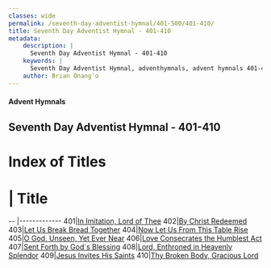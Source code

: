 ```yaml
---
classes: wide
permalink: /seventh-day-adventist-hymnal/401-500/401-410/
title: Seventh Day Adventist Hymnal - 401-410
metadata:
    description: |
      Seventh Day Adventist Hymnal - 401-410
    keywords: |
      Seventh Day Adventist Hymnal, adventhymnals, advent hymnals 401-410
    author: Brian Onang'o
---
```


#### Advent Hymnals
## Seventh Day Adventist Hymnal - 401-410

# Index of Titles
# | Title                        
-- |-------------
401|[In Imitation, Lord of Thee](/seventh-day-adventist-hymnal/401-500/401-410/In-Imitation,-Lord-of-Thee)
402|[By Christ Redeemed](/seventh-day-adventist-hymnal/401-500/401-410/By-Christ-Redeemed)
403|[Let Us Break Bread Together](/seventh-day-adventist-hymnal/401-500/401-410/Let-Us-Break-Bread-Together)
404|[Now Let Us From This Table Rise](/seventh-day-adventist-hymnal/401-500/401-410/Now-Let-Us-From-This-Table-Rise)
405|[O God, Unseen, Yet Ever Near](/seventh-day-adventist-hymnal/401-500/401-410/O-God,-Unseen,-Yet-Ever-Near)
406|[Love Consecrates the Humblest Act](/seventh-day-adventist-hymnal/401-500/401-410/Love-Consecrates-the-Humblest-Act)
407|[Sent Forth by God\`s Blessing](/seventh-day-adventist-hymnal/401-500/401-410/Sent-Forth-by-God`s-Blessing)
408|[Lord, Enthroned in Heavenly Splendor](/seventh-day-adventist-hymnal/401-500/401-410/Lord,-Enthroned-in-Heavenly-Splendor)
409|[Jesus Invites His Saints](/seventh-day-adventist-hymnal/401-500/401-410/Jesus-Invites-His-Saints)
410|[Thy Broken Body, Gracious Lord](/seventh-day-adventist-hymnal/401-500/401-410/Thy-Broken-Body,-Gracious-Lord)